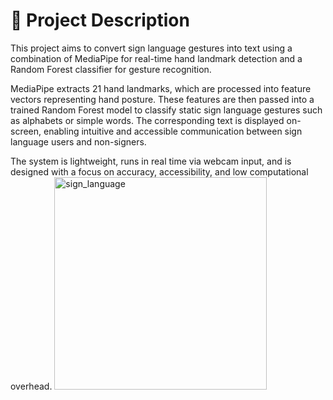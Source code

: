 # 📌 Project Description
This project aims to convert sign language gestures into text using a combination of MediaPipe for real-time hand landmark detection and a Random Forest classifier for gesture recognition.

MediaPipe extracts 21 hand landmarks, which are processed into feature vectors representing hand posture. These features are then passed into a trained Random Forest model to classify static sign language gestures such as alphabets or simple words. The corresponding text is displayed on-screen, enabling intuitive and accessible communication between sign language users and non-signers.

The system is lightweight, runs in real time via webcam input, and is designed with a focus on accuracy, accessibility, and low computational overhead.
<img width="340" alt="sign_language" src="https://github.com/user-attachments/assets/faa3fc53-e5e8-4859-af6d-49bf5cf3abe1" />
